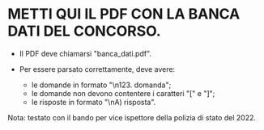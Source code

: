 # METTI QUI IL PDF CON LA BANCA DATI DEL CONCORSO.

* Il PDF deve chiamarsi "banca_dati.pdf".

* Per essere parsato correttamente, deve avere:
  * le domande in formato "\n123. domanda";
  * le domande non devono contentere i caratteri "[" e "]";
  * le risposte in formato "\nA) risposta".

Nota: testato con il bando per vice ispettore della polizia di stato del 2022.